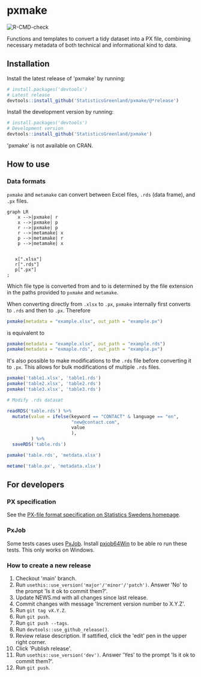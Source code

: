 # pxmake

![R-CMD-check](https://github.com/StatisticsGreenland/pxmake/actions/workflows/R-CMD-check.yml/badge.svg)

Functions and templates to convert a tidy dataset into a PX file, combining necessary metadata of both technical and informational kind to data.

## Installation

Install the latest release of 'pxmake' by running:

```r
# install.packages('devtools')
# Latest release
devtools::install_github('StatisticsGreenland/pxmake/@*release')
```

Install the development version by running:

```r
# install.packages('devtools')
# Development version
devtools::install_github('StatisticsGreenland/pxmake')
```

'pxmake' is not available on CRAN.

## How to use

### Data formats
`pxmake` and `metamake` can convert between Excel files, `.rds` (data frame), and `.px` files.

```mermaid
graph LR
    x -->|pxmake| r
    x -->|pxmake| p
    r -->|pxmake| p
    r -->|metamake| x
    p -->|metamake| r
    p -->|metamake| x


   x[".xlsx"]
   r[".rds"]
   p[".px"]
;
```

Which file type is converted from and to is determined by the file extension in the paths provided to `pxmake` and `metamake`. 

When converting directly from `.xlsx` to `.px`, `pxmake` internally first converts to `.rds` and then to `.px`. Therefore


```r
pxmake(metadata = "example.xlsx", out_path = "example.px")
```

is equivalent to

```r
pxmake(metadata = "example.xlsx", out_path = "example.rds")
pxmake(metadata = "exmaple.rds",  out_path = "example.px")
```

It's also possible to make modifications to the `.rds` file before converting it to `.px`. This allows for bulk modifications of multiple `.rds` files.

```r
pxmake('table1.xlsx', 'table1.rds')
pxmake('table2.xlsx', 'table2.rds')
pxmake('table3.xlsx', 'table3.rds')

# Modify .rds datasæt

readRDS('table.rds') %>% 
  mutate(value = ifelse(keyword == "CONTACT" & language == "en",
                        "new@contact.com",
                        value
                        ),
         ) %>% 
  saveRDS('table.rds')

pxmake('table.rds', 'metdata.xlsx')

metame('table.px', 'metadata.xlsx')
```

## For developers

### PX specification

See the [PX-file format specification on Statistics Swedens homepage](https://www.scb.se/globalassets/vara-tjanster/px-programmen/px-file_format_specification_2013.pdf).

### PxJob
Some tests cases uses [PxJob](https://www.stat.fi/tup/tilastotietokannat/px-tuoteperhe_en.html). Install [pxjob64Win](https://github.com/StatisticsGreenland/pxjob64Win) to be able ro run these tests. This only works on Windows.

### How to create a new release
1. Checkout 'main' branch.
1. Run `usethis::use_version('major'/'minor'/'patch')`. Answer 'No' to the prompt 'Is it ok to commit them?'.
1. Update NEWS.md with all changes since last release.
1. Commit changes with message 'Increment version number to X.Y.Z'.
1. Run `git tag vX.Y.Z`.
1. Run `git push`.
1. Run `git push --tags`.
1. Run `devtools::use_github_release()`.
1. Review relase description. If sattified, click the 'edit' pen in the upper right corner.
1. Click 'Publish release'.
1. Run `usethis::use_version('dev')`. Answer 'Yes' to the prompt 'Is it ok to commit them?'.
1. Run `git push`.

